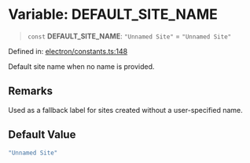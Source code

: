 # Variable: DEFAULT\_SITE\_NAME

> `const` **DEFAULT\_SITE\_NAME**: `"Unnamed Site"` = `"Unnamed Site"`

Defined in: [electron/constants.ts:148](https://github.com/Nick2bad4u/Uptime-Watcher/blob/main/electron/constants.ts#L148)

Default site name when no name is provided.

## Remarks

Used as a fallback label for sites created without a user-specified name.

## Default Value

```ts
"Unnamed Site"
```
